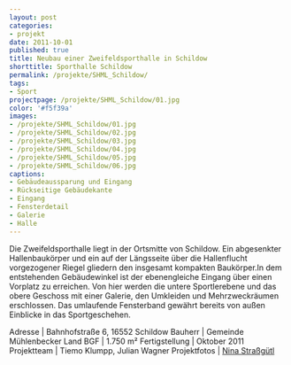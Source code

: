```yaml
---
layout: post
categories:
- projekt
date: 2011-10-01
published: true
title: Neubau einer Zweifeldsporthalle in Schildow
shorttitle: Sporthalle Schildow
permalink: /projekte/SHML_Schildow/
tags: 
- Sport
projectpage: /projekte/SHML_Schildow/01.jpg 
color: '#f5f39a'
images:
- /projekte/SHML_Schildow/01.jpg
- /projekte/SHML_Schildow/02.jpg
- /projekte/SHML_Schildow/03.jpg
- /projekte/SHML_Schildow/04.jpg
- /projekte/SHML_Schildow/05.jpg
- /projekte/SHML_Schildow/06.jpg
captions:
- Gebäudeaussparung und Eingang
- Rückseitige Gebäudekante
- Eingang
- Fensterdetail
- Galerie
- Halle
---
```

Die Zweifeldsporthalle liegt in der Ortsmitte von Schildow. Ein abgesenkter Hallenbaukörper und ein auf der Längsseite über die Hallenflucht vorgezogener Riegel gliedern den insgesamt kompakten Baukörper.In dem entstehenden Gebäudewinkel ist der ebenengleiche Eingang über einen Vorplatz zu erreichen. Von hier werden die untere Sportlerebene und das obere Geschoss mit einer Galerie, den Umkleiden und Mehrzweckräumen erschlossen. Das umlaufende Fensterband gewährt bereits von außen Einblicke in das Sportgeschehen. 


Adresse				|	Bahnhofstraße 6, 16552 Schildow
Bauherr				|	Gemeinde Mühlenbecker Land
BGF					|	1.750 m²
Fertigstellung		|	Oktober 2011
Projektteam			|	Tiemo Klumpp, Julian Wagner
Projektfotos		|	[Nina Straßgütl](http://www.ninastrg.de/)